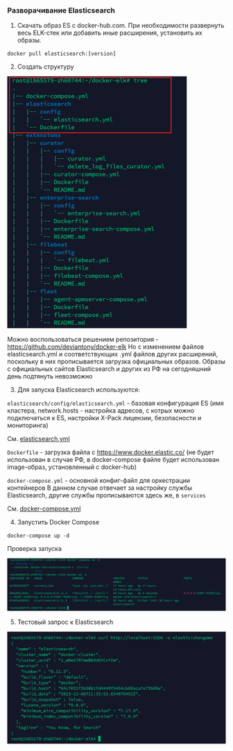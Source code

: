 ### Разворачивание Elasticsearch


1. Скачать образ ES с docker-hub.com. При необходимости развернуть весь ELK-стек или добавить иные расширения, установить их образы.

```
docker pull elasticsearch:[version]
```


2.  Создать структуру 

![Структура](./images/im01.png)

Можно воспользоваться решением репозитория - https://github.com/deviantony/docker-elk
Но с изменением файлов elasticsearch.yml и соответствующих .yml файлов других расширений,
поскольку в них прописывается загрузка официальных образов. 
Образы с официальных сайтов Elasticsearch и других из РФ на сегодняшний день подтянуть невозможно 

3. Для запуска Elasticsearch используются:

`elasticsearch/config/elasticsearch.yml` - базовая конфигурация ES (имя кластера, network.hosts - 
настройка адресов, с котрых можно подключаться к  ES, настройки X-Pack лицензии, безопасности и мониторинга)

См. [elasticsearch.yml](elasticsearch.yml)

`Dockerfile` - загрузка файла c https://www.docker.elastic.co/ (не будет использован в случае РФ, в docker-compose файле будет использован image-образ, установленный с docker-hub)

`docker-compose.yml` - основной конфиг-файл для оркестрации контейнеров
В данном случае отвечает за настройку службы Elasticsearch, другие службы прописываются здесь же, в `services`

См. [docker-compose.yml](docker-compose.yml)

4. Запустить Docker Compose

```
docker-compose up -d
```
Проверка запуска

![Проверка запуска](./images/im03.png)

5. Тестовый запрос к Elasticsearch

![Тестовый запрос](./images/im04.png)
